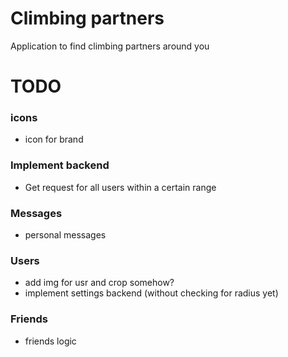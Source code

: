 # Climbing partners
Application to find climbing partners around you

# TODO

### icons
- icon for brand

### Implement backend
- Get request for all users within a certain range

### Messages
- personal messages

### Users
- add img for usr and crop somehow?
- implement settings backend (without checking for radius yet)

### Friends
- friends logic
